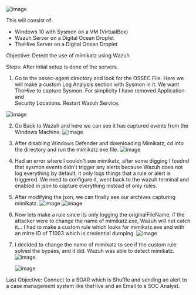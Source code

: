 ![image](https://github.com/user-attachments/assets/7229770a-2279-4a6f-9ab9-ab1caae29dbc)

This will consist of:
  - Windows 10 with Sysmon on a VM (VirtualBox)
  - Wazuh Server on a Digital Ocean Droplet
  - TheHive Server on a Digital Ocean Droplet

Objective: Detect the use of mimikatz using Wazuh

Steps: After intial setup is done of the servers. 
  1. Go to the ossec-agent directory and look for the OSSEC File. Here we will make a custom Log Analysis section with Sysmon in it. We want TheHive to capture Sysmon. For simplicity I have removed Application and       
  Security Locations. Restart Wazuh Service.

  ![image](https://github.com/user-attachments/assets/19b55af8-d2e7-4fdd-88e1-9ce741e0c77a)
  
  2. Go Back to Wazuh and here we can see it has captured events from the Windows Machine.
  ![image](https://github.com/user-attachments/assets/d6f63935-34fc-4bad-83c2-644294995856)
 
  3. After disabling Windows Defender and downloading Mimikatz, cd into the directory and run the mimikatz.exe file.
  ![image](https://github.com/user-attachments/assets/c723a673-17d7-4fd8-9085-321b74c342d3)

  4. Had an error where I couldn't see mimikatz, after some digging I foudnd that sysmon events didn't trigger any alerts because Wazuh does not log everything by default, it only logs things that a rule or alert is triggered. We need to configure it, went back to the         wazuh terminal and enabled in json to capture everything instead of only rules.
     
  5. After modifying the json, we can finally see our archives capturing mimikatz.
     ![image](https://github.com/user-attachments/assets/05a63364-7f31-42ea-9430-480d4ba320f7)
     ![image](https://github.com/user-attachments/assets/55270ce2-7c9b-45ee-89e6-f1ef17d083cc)

  6. Now lets make a rule since its only logging the originalFileName, if the attacker were to change the name of mimikatz.exe, Wazuh will not catch it...
     I had to make a custom rule which looks for mimikatz.exe and with an mitre ID of T1003 which is credential dumping.
     ![image](https://github.com/user-attachments/assets/654e0e23-1190-4e32-9ccb-fe1ff1b37a9f)
     

  7. I decided to change the name of mimikatz to see if the custom rule solved the bypass, and it did. Wazuh was able to detect mimikatz.
     ![image](https://github.com/user-attachments/assets/c5598e32-76a7-43c4-87d6-de644af655e1)

     ![image](https://github.com/user-attachments/assets/474060c7-2de4-46d4-ba1a-71ee11aa95ce)

Last Objective: Connect to a SOAR which is Shuffle and sending an alert to a case management system like theHive and an Email to a SOC Analyst.

